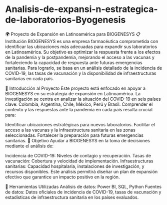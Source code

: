 # Analisis-de-expansi-n-estrategica-de-laboratorios-Byogenesis

🌍 Proyecto de Expansión en Latinoamérica para BIOGENESYS
📋 Institución
BIOGENESYS es una empresa farmacéutica comprometida con identificar las ubicaciones más adecuadas para expandir sus laboratorios en Latinoamérica. Su objetivo es optimizar la respuesta frente a los efectos de la pandemia y la postpandemia, mejorando el acceso a las vacunas y fortaleciendo la capacidad de respuesta ante futuras emergencias sanitarias. Para lograrlo, se basa en un análisis detallado de la incidencia de COVID-19, las tasas de vacunación y la disponibilidad de infraestructuras sanitarias en cada país.

📖 Introducción al Proyecto
Este proyecto está enfocado en apoyar a BIOGENESYS en su estrategia de expansión en Latinoamérica. La investigación se centra en analizar la situación del COVID-19 en seis países clave: Colombia, Argentina, Chile, México, Perú y Brasil. Comprender el contexto y las respuestas ante la pandemia en cada país resulta crucial para:

Identificar ubicaciones estratégicas para nuevos laboratorios.
Facilitar el acceso a las vacunas y la infraestructura sanitaria en las zonas seleccionadas.
Fortalecer la preparación para futuras emergencias sanitarias.
🎯 Objetivo
Ayudar a BIOGENESYS en la toma de decisiones mediante el análisis de:

Incidencia de COVID-19: Niveles de contagio y recuperación.
Tasas de vacunación: Cobertura y velocidad de implementación.
Infraestructuras sanitarias: Capacidad hospitalaria, instalaciones de investigación, y recursos disponibles.
Este análisis permitirá diseñar un plan de expansión efectivo que garantice un impacto positivo en la región.

🧰 Herramientas Utilizadas
Análisis de datos: Power BI, SQL, Python
Fuentes de datos: Datos oficiales de incidencia de COVID-19, tasas de vacunación y estadísticas de infraestructura sanitaria en los países evaluados.
